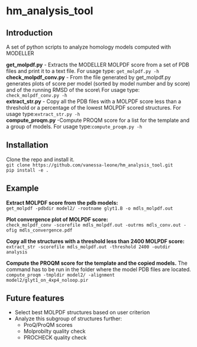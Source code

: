 # hm_analysis_tool #

## Introduction ##
A set of python scripts to analyze homology models computed with MODELLER

**get\_molpdf\.py** \- Extracts the MODELLER MOLPDF score from a set of PDB files and print it to a text file\. For usage type: `get_molpdf.py -h`\
**check\_molpdf\_conv\.py** \- From the file generated by get\_molpdf\.py generates plots of score per model (sorted by model number and by score) and of the running RMSD of the score\ For usage type: `check_molpdf_conv.py -h`\
**extract\_str\.py** \- Copy all the PDB files with a MOLPDF score less than a threshold or a percentage of the lowest MOLPDF scored structures\. For usage type:`extract_str.py -h`\
**compute\_proqm\.py** \-Compute PROQM score for a list for the template and a group of models\. For usage type:`compute_proqm.py -h`

## Installation ##
Clone the repo and install it.\
`git clone https://github.com/vanessa-leone/hm_analysis_tool.git`\
`pip install -e .`

## Example ##
**Extract MOLPDF score from the pdb models\:**\
`get_molpdf -pdbdir model2/ -rootname glyt1.B -o mdls_molpdf.out`

**Plot convergence plot of MOLPDF score\:**\
`check_molpdf_conv -scorefile mdls_molpdf.out -outrms mdls_conv.out -ofig mdls_convergence.pdf`

**Copy all the structures with a threshold less than 2400 MOLPDF score:**\
`extract_str -scorefile mdls_molpdf.out -threshold 2400 -outdir analysis`

**Compute the PROQM score for the template and the copied models\.** The command has to be run in the folder where the model PDB files are located.\
`compute_proqm -tmpldir model2/ -alignment model2/glyt1_on_4xp4_noloop.pir`

## Future features ##
* Select best MOLPDF structures based on user criterion
*  Analyze this subgroup of structures further:
	- ProQ/ProQM scores
	- Molprobilty quality check
	- PROCHECK quality check

